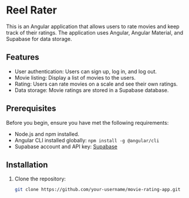 # Reel Rater

This is an Angular application that allows users to rate movies and keep track of their ratings. The application uses Angular, Angular Material, and Supabase for data storage.

## Features

- User authentication: Users can sign up, log in, and log out.
- Movie listing: Display a list of movies to the users.
- Rating: Users can rate movies on a scale and see their own ratings.
- Data storage: Movie ratings are stored in a Supabase database.

## Prerequisites

Before you begin, ensure you have met the following requirements:

- Node.js and npm installed.
- Angular CLI installed globally: `npm install -g @angular/cli`
- Supabase account and API key: [Supabase](https://supabase.io/)

## Installation

1. Clone the repository:

   ```bash
   git clone https://github.com/your-username/movie-rating-app.git
